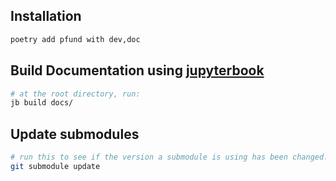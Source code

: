 ## Installation
```bash
poetry add pfund with dev,doc
```

## Build Documentation using [jupyterbook](https://jupyterbook.org/)
```bash
# at the root directory, run:
jb build docs/
```

## Update submodules
```bash
# run this to see if the version a submodule is using has been changed.
git submodule update
```